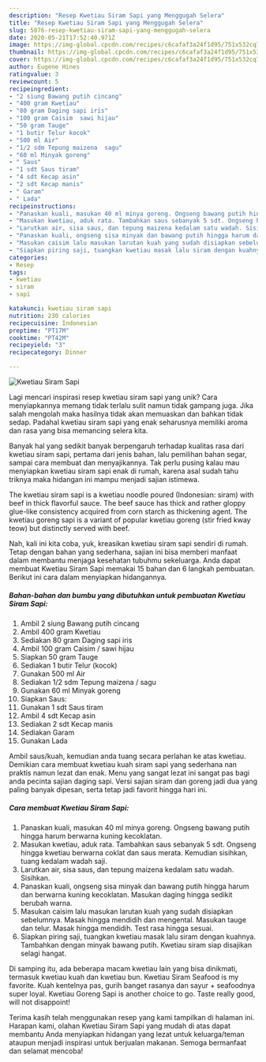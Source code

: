 ```yaml
---
description: "Resep Kwetiau Siram Sapi yang Menggugah Selera"
title: "Resep Kwetiau Siram Sapi yang Menggugah Selera"
slug: 5076-resep-kwetiau-siram-sapi-yang-menggugah-selera
date: 2020-05-21T17:52:40.971Z
image: https://img-global.cpcdn.com/recipes/c6cafaf3a24f1d95/751x532cq70/kwetiau-siram-sapi-foto-resep-utama.jpg
thumbnail: https://img-global.cpcdn.com/recipes/c6cafaf3a24f1d95/751x532cq70/kwetiau-siram-sapi-foto-resep-utama.jpg
cover: https://img-global.cpcdn.com/recipes/c6cafaf3a24f1d95/751x532cq70/kwetiau-siram-sapi-foto-resep-utama.jpg
author: Eugene Hines
ratingvalue: 3
reviewcount: 5
recipeingredient:
- "2 siung Bawang putih cincang"
- "400 gram Kwetiau"
- "80 gram Daging sapi iris"
- "100 gram Caisim  sawi hijau"
- "50 gram Tauge"
- "1 butir Telur kocok"
- "500 ml Air"
- "1/2 sdm Tepung maizena  sagu"
- "60 ml Minyak goreng"
- " Saus"
- "1 sdt Saus tiram"
- "4 sdt Kecap asin"
- "2 sdt Kecap manis"
- " Garam"
- " Lada"
recipeinstructions:
- "Panaskan kuali, masukan 40 ml minya goreng. Ongseng bawang putih hingga harum berwarna kuning kecoklatan."
- "Masukan kwetiau, aduk rata. Tambahkan saus sebanyak 5 sdt. Ongseng hingga kwetiau berwarna coklat dan saus merata. Kemudian sisihkan, tuang kedalam wadah saji."
- "Larutkan air, sisa saus, dan tepung maizena kedalam satu wadah. Sisihkan."
- "Panaskan kuali, ongseng sisa minyak dan bawang putih hingga harum dan berwarna kuning kecoklatan. Masukan daging hingga sedikit berubah warna."
- "Masukan caisim lalu masukan larutan kuah yang sudah disiapkan sebelumnya. Masak hingga mendidih dan mengental. Masukan tauge dan telur. Masak hingga mendidih. Test rasa hingga sesuai."
- "Siapkan piring saji, tuangkan kwetiau masak lalu siram dengan kuahnya. Tambahkan dengan minyak bawang putih. Kwetiau siram siap disajikan selagi hangat."
categories:
- Resep
tags:
- kwetiau
- siram
- sapi

katakunci: kwetiau siram sapi 
nutrition: 230 calories
recipecuisine: Indonesian
preptime: "PT17M"
cooktime: "PT42M"
recipeyield: "3"
recipecategory: Dinner

---
```



![Kwetiau Siram Sapi](https://img-global.cpcdn.com/recipes/c6cafaf3a24f1d95/751x532cq70/kwetiau-siram-sapi-foto-resep-utama.jpg)

Lagi mencari inspirasi resep kwetiau siram sapi yang unik? Cara menyiapkannya memang tidak terlalu sulit namun tidak gampang juga. Jika salah mengolah maka hasilnya tidak akan memuaskan dan bahkan tidak sedap. Padahal kwetiau siram sapi yang enak seharusnya memiliki aroma dan rasa yang bisa memancing selera kita.

Banyak hal yang sedikit banyak berpengaruh terhadap kualitas rasa dari kwetiau siram sapi, pertama dari jenis bahan, lalu pemilihan bahan segar, sampai cara membuat dan menyajikannya. Tak perlu pusing kalau mau menyiapkan kwetiau siram sapi enak di rumah, karena asal sudah tahu triknya maka hidangan ini mampu menjadi sajian istimewa.

The kwetiau siram sapi is a kwetiau noodle poured (Indonesian: siram) with beef in thick flavorful sauce. The beef sauce has thick and rather gloppy glue-like consistency acquired from corn starch as thickening agent. The kwetiau goreng sapi is a variant of popular kwetiau goreng (stir fried kway teow) but distinctly served with beef.


Nah, kali ini kita coba, yuk, kreasikan kwetiau siram sapi sendiri di rumah. Tetap dengan bahan yang sederhana, sajian ini bisa memberi manfaat dalam membantu menjaga kesehatan tubuhmu sekeluarga. Anda dapat membuat Kwetiau Siram Sapi memakai 15 bahan dan 6 langkah pembuatan. Berikut ini cara dalam menyiapkan hidangannya.

<!--inarticleads1-->

##### Bahan-bahan dan bumbu yang dibutuhkan untuk pembuatan Kwetiau Siram Sapi:

1. Ambil 2 siung Bawang putih cincang
1. Ambil 400 gram Kwetiau
1. Sediakan 80 gram Daging sapi iris
1. Ambil 100 gram Caisim / sawi hijau
1. Siapkan 50 gram Tauge
1. Sediakan 1 butir Telur (kocok)
1. Gunakan 500 ml Air
1. Sediakan 1/2 sdm Tepung maizena / sagu
1. Gunakan 60 ml Minyak goreng
1. Siapkan  Saus:
1. Gunakan 1 sdt Saus tiram
1. Ambil 4 sdt Kecap asin
1. Sediakan 2 sdt Kecap manis
1. Sediakan  Garam
1. Gunakan  Lada


Ambil saus/kuah, kemudian anda tuang secara perlahan ke atas kwetiau. Demikian cara membuat kwetiau kuah siram sapi yang sederhana nan praktis namun lezat dan enak. Menu yang sangat lezat ini sangat pas bagi anda pecinta sajian daging sapi. Versi sajian siram dan goreng jadi dua yang paling banyak dipesan, serta tetap jadi favorit hingga hari ini. 

<!--inarticleads2-->

##### Cara membuat Kwetiau Siram Sapi:

1. Panaskan kuali, masukan 40 ml minya goreng. Ongseng bawang putih hingga harum berwarna kuning kecoklatan.
1. Masukan kwetiau, aduk rata. Tambahkan saus sebanyak 5 sdt. Ongseng hingga kwetiau berwarna coklat dan saus merata. Kemudian sisihkan, tuang kedalam wadah saji.
1. Larutkan air, sisa saus, dan tepung maizena kedalam satu wadah. Sisihkan.
1. Panaskan kuali, ongseng sisa minyak dan bawang putih hingga harum dan berwarna kuning kecoklatan. Masukan daging hingga sedikit berubah warna.
1. Masukan caisim lalu masukan larutan kuah yang sudah disiapkan sebelumnya. Masak hingga mendidih dan mengental. Masukan tauge dan telur. Masak hingga mendidih. Test rasa hingga sesuai.
1. Siapkan piring saji, tuangkan kwetiau masak lalu siram dengan kuahnya. Tambahkan dengan minyak bawang putih. Kwetiau siram siap disajikan selagi hangat.


Di samping itu, ada beberapa macam kwetiau lain yang bisa dinikmati, termasuk kwetiau kuah dan kwetiau bun. Kwetiau Siram Seafood is my favorite. Kuah kentelnya pas, gurih banget rasanya dan sayur + seafoodnya super loyal. Kwetiau Goreng Sapi is another choice to go. Taste really good, will not disappoint! 

Terima kasih telah menggunakan resep yang kami tampilkan di halaman ini. Harapan kami, olahan Kwetiau Siram Sapi yang mudah di atas dapat membantu Anda menyiapkan hidangan yang lezat untuk keluarga/teman ataupun menjadi inspirasi untuk berjualan makanan. Semoga bermanfaat dan selamat mencoba!
